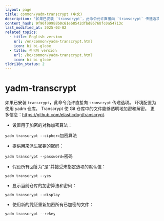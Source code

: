 ```yaml
---
layout: page
title: common/yadm-transcrypt (中文)
description: "如果已安装 `transcrypt`，此命令允许直接向 `transcrypt` 传递选项。"
content_hash: 9f96f09988b0c61e68542dfbd86768fc0a54713c
last_modified_at: 2025-03-02
related_topics:
  - title: English version
    url: /en/common/yadm-transcrypt.html
    icon: bi bi-globe
  - title: 한국어 version
    url: /ko/common/yadm-transcrypt.html
    icon: bi bi-globe
tldri18n_status: 2
---
```

# yadm-transcrypt

如果已安装 `transcrypt`，此命令允许直接向 `transcrypt` 传递选项。
环境配置为使用 yadm 仓库。
Transcrypt 使 Git 仓库中的文件能够透明地加密和解密。
更多信息：<https://github.com/elasticdog/transcrypt>.

- 设置用于加密的对称加密算法：

`yadm transcrypt --cipher=`<span class="tldr-var badge badge-pill bg-dark-lm bg-white-dm text-white-lm text-dark-dm font-weight-bold">加密算法</span>

- 提供用来派生密钥的密码：

`yadm transcrypt --password=`<span class="tldr-var badge badge-pill bg-dark-lm bg-white-dm text-white-lm text-dark-dm font-weight-bold">密码</span>

- 假设所有回答为“是”并接受未指定选项的默认值：

`yadm transcrypt --yes`

- 显示当前仓库的加密算法和密码：

`yadm transcrypt --display`

- 使用新的凭证重新加密所有已加密的文件：

`yadm transcrypt --rekey`
